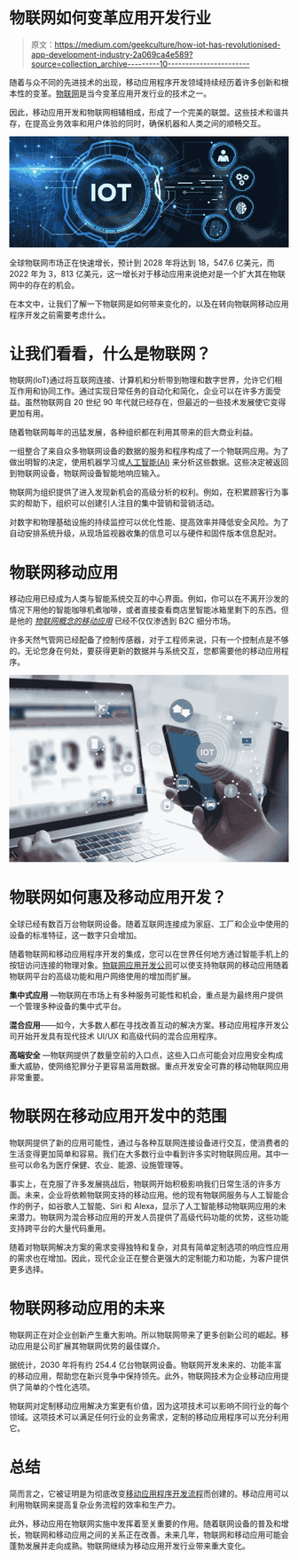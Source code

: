 # 物联网如何变革应用开发行业

> 原文：<https://medium.com/geekculture/how-iot-has-revolutionised-app-development-industry-2a069ca4e589?source=collection_archive---------10----------------------->

随着与众不同的先进技术的出现，移动应用程序开发领域持续经历着许多创新和根本性的变革。[物联网](https://en.wikipedia.org/wiki/Internet_of_things)是当今变革应用开发行业的技术之一。

因此，移动应用开发和物联网相辅相成，形成了一个完美的联盟。这些技术和谐共存，在提高业务效率和用户体验的同时，确保机器和人类之间的顺畅交互。

![](img/9e2c02de152a08a79e40c209b096b433.png)

全球物联网市场正在快速增长，预计到 2028 年将达到 18，547.6 亿美元，而 2022 年为 3，813 亿美元，这一增长对于移动应用来说绝对是一个扩大其在物联网中的存在的机会。

在本文中，让我们了解一下物联网是如何带来变化的，以及在转向物联网移动应用程序开发之前需要考虑什么。

# **让我们看看，什么是物联网？**

物联网(IoT)通过将互联网连接、计算机和分析带到物理和数字世界，允许它们相互作用和协同工作。通过实现日常任务的自动化和简化，企业可以在许多方面受益。虽然物联网自 20 世纪 90 年代就已经存在，但最近的一些技术发展使它变得更加有用。

随着物联网每年的迅猛发展，各种组织都在利用其带来的巨大商业利益。

一组整合了来自众多物联网设备的数据的服务和程序构成了一个物联网应用。为了做出明智的决定，使用机器学习或[人工智能(AI)](https://www.techtarget.com/searchenterpriseai/definition/AI-Artificial-Intelligence) 来分析这些数据。这些决定被返回到物联网设备，物联网设备智能地响应输入。

物联网为组织提供了进入发现新机会的高级分析的权利。例如，在积累顾客行为事实的帮助下，组织可以创建引人注目的集中营销和营销活动。

对数字和物理基础设施的持续监控可以优化性能、提高效率并降低安全风险。为了自动安排系统升级，从现场监视器收集的信息可以与硬件和固件版本信息配对。

# **物联网移动应用**

移动应用已经成为人类与智能系统交互的中心界面。例如，你可以在不离开沙发的情况下用他的智能咖啡机煮咖啡，或者直接查看商店里智能冰箱里剩下的东西。但是他的 [*物联网概念的移动应用*](https://www.europeanbusinessreview.com/mobile-iot-based-applications-and-its-impact-on-the-end-user/) 已经不仅仅渗透到 B2C 细分市场。

许多天然气管网已经配备了控制传感器，对于工程师来说，只有一个控制点是不够的。无论您身在何处，要获得更新的数据并与系统交互，您都需要他的移动应用程序。

![](img/bf8c6326af6490f59b38020f3d9b192d.png)

# **物联网如何惠及移动应用开发？**

全球已经有数百万台物联网设备。随着互联网连接成为家庭、工厂和企业中使用的设备的标准特征，这一数字只会增加。

随着物联网和移动应用程序开发的集成，您可以在世界任何地方通过智能手机上的按钮访问连接的物理对象。[物联网应用开发公司](https://colaninfotech.com/iot-development-company/?utm_source=blog&utm_medium=medium&utm_campaign=deepika)可以使支持物联网的移动应用随着物联网平台的高级功能和用户网络使用的增加而扩展。

**集中式应用** —物联网在市场上有多种服务可能性和机会，重点是为最终用户提供一个管理多种设备的集中式平台。

**混合应用**——如今，大多数人都在寻找改善互动的解决方案。移动应用程序开发公司开始开发具有现代技术 UI/UX 和高级代码的混合应用程序。

**高端安全** —物联网提供了数量空前的入口点，这些入口点可能会对应用安全构成重大威胁，使网络犯罪分子更容易滥用数据。重点开发安全可靠的移动物联网应用非常重要。

# **物联网在移动应用开发中的范围**

物联网提供了新的应用可能性，通过与各种互联网连接设备进行交互，使消费者的生活变得更加简单和容易。我们在大多数行业中看到许多实时物联网应用。其中一些可以命名为医疗保健、农业、能源、设施管理等。

事实上，在克服了许多发展挑战后，物联网开始积极影响我们日常生活的许多方面。未来，企业将依赖物联网支持的移动应用。他的现有物联网服务与人工智能合作的例子，如谷歌人工智能、Siri 和 Alexa，显示了人工智能移动物联网应用的未来潜力。物联网为混合移动应用的开发人员提供了高级代码功能的优势，这些功能支持跨平台的大量代码重用。

随着对物联网解决方案的需求变得独特和复杂，对具有简单定制选项的响应性应用的需求也在增加。因此，现代企业正在整合更强大的定制能力和功能，为客户提供更多选择。

# **物联网移动应用的未来**

物联网正在对企业创新产生重大影响。所以物联网带来了更多创新公司的崛起。移动应用是公司扩展其物联网优势的最佳媒介。

据统计，2030 年将有约 254.4 亿台物联网设备。物联网开发未来的、功能丰富的移动应用，帮助您在新兴竞争中保持领先。此外，物联网技术为企业移动应用提供了简单的个性化选项。

物联网对定制移动应用解决方案更有价值，因为这项技术可以影响不同行业的每个领域。这项技术可以满足任何行业的业务需求，定制的移动应用程序可以充分利用它。

# **总结**

简而言之，它被证明是为彻底改变[移动应用程序开发流程](https://colaninfotech.com/services/mobile-app-development-company/?utm_source=blog&utm_medium=medium&utm_campaign=deepika)而创建的。移动应用可以利用物联网来提高复杂业务流程的效率和生产力。

此外，移动应用在物联网实施中发挥着至关重要的作用。随着联网设备的普及和增长，物联网和移动应用之间的关系正在改善。未来几年，物联网和移动应用可能会蓬勃发展并走向成熟。物联网继续为移动应用开发行业带来重大变化。
